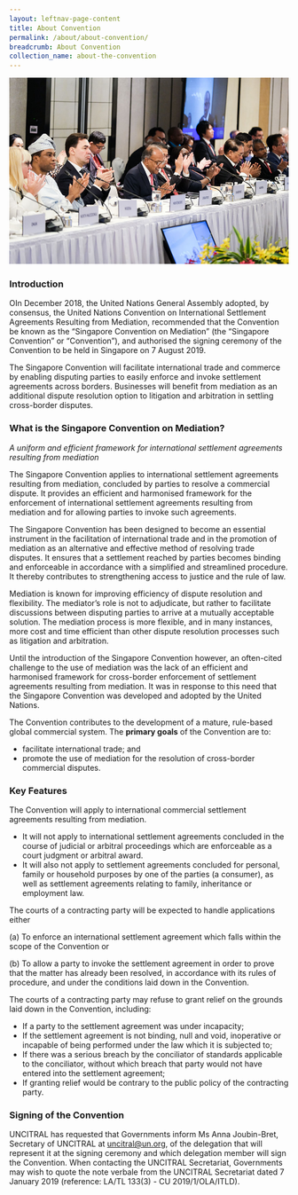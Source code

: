 ```yaml
---
layout: leftnav-page-content
title: About Convention
permalink: /about/about-convention/
breadcrumb: About Convention
collection_name: about-the-convention
---
```


<style>
  .image {width: 720px;}
  .image {max-width: 100%; max-height:100%; object-fit: contain;}
  .image {width: auto; height: auto;}
}         
</style>

<div class="image">
  <img src="/images/Abt-960W.jpg/" title="About Convention" alt="About Convention"></div>

### **Introduction** 

OIn December 2018, the United Nations General Assembly adopted, by consensus, the United Nations Convention on International Settlement Agreements Resulting from Mediation, recommended that the Convention be known as the “Singapore Convention on Mediation” (the “Singapore Convention” or “Convention”), and authorised the signing ceremony of the Convention to be held in Singapore on
7 August 2019.

The Singapore Convention will facilitate international trade and commerce by enabling disputing parties to easily enforce and invoke settlement agreements across borders. Businesses will benefit from mediation as an additional dispute resolution option to litigation and arbitration in settling cross-border disputes.

### **What is the Singapore Convention on Mediation?**

*A uniform and efficient framework for international settlement agreements resulting from mediation*

The Singapore Convention applies to international settlement agreements resulting from mediation, concluded by parties to resolve a commercial dispute. It provides an efficient and harmonised framework for the enforcement of international settlement agreements resulting from mediation and for allowing parties to invoke such agreements.

The Singapore Convention has been designed to become an essential instrument in the facilitation of international trade and in the promotion of mediation as an alternative and effective method of resolving trade disputes. It ensures that a settlement reached by parties becomes binding and enforceable in accordance with a simplified and streamlined procedure. It thereby contributes to strengthening access to justice and the rule of law.

Mediation is known for improving efficiency of dispute resolution and flexibility. The mediator’s role is not to adjudicate, but rather to facilitate discussions between disputing parties to arrive at a mutually acceptable solution. The mediation process is more flexible, and in many instances, more cost and time efficient than other dispute resolution processes such as litigation and arbitration.

Until the introduction of the Singapore Convention however, an often-cited challenge to the use of mediation was the lack of an efficient and harmonised framework for cross-border enforcement of settlement agreements resulting from mediation. It was in response to this need that the Singapore Convention was developed and adopted by the United Nations.

The Convention contributes to the development of a mature, rule-based global commercial system. The **primary goals** of the Convention are to:

* facilitate international trade; and
* promote the use of mediation for the resolution of cross-border commercial disputes.

### **Key Features**

The Convention will apply to international commercial settlement agreements resulting from mediation. 

*	It will not apply to international settlement agreements concluded in the course of judicial or arbitral proceedings which are enforceable as a court judgment or arbitral award.
*	It will also not apply to settlement agreements concluded for personal, family or household purposes by one of the parties (a consumer), as well as settlement agreements relating to family, inheritance or employment law.

The courts of a contracting party will be expected to handle applications either

(a)	To enforce an international settlement agreement which falls within the scope of the Convention 
or 

(b)	To allow a party to invoke the settlement agreement in order to prove that the matter has already been resolved, in accordance with its rules of procedure, and under the conditions laid down in the Convention.

The courts of a contracting party may refuse to grant relief on the grounds laid down in the Convention, including:

*	If a party to the settlement agreement was under incapacity;
*	If the settlement agreement is not binding, null and void, inoperative or incapable of being performed under the law which it is subjected to;
*	If there was a serious breach by the conciliator of standards applicable to the conciliator, without which breach that party would not have entered into the settlement agreement;
*	If granting relief would be contrary to the public policy of the contracting party.

### **Signing of the Convention**
UNCITRAL has requested that Governments inform Ms Anna Joubin-Bret, Secretary of UNCITRAL at <uncitral@un.org>, of the delegation that will represent it at the signing ceremony and which delegation member will sign the Convention. When contacting the UNCITRAL Secretariat, Governments may wish to quote the note verbale from the UNCITRAL Secretariat dated 7 January 2019 (reference: LA/TL 133(3) - CU 2019/1/OLA/ITLD).

